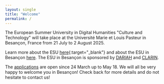 ```yaml
---
layout: single
title: "Welcome"
permalink: /
---
```


The European Summer University in Digital Humanities "Culture and Technology" will take place at the Université Marie et Louis Pasteur in Besançon, France from 21 July to 2 August 2025. 

Learn more about the ESU [here](https://esudh.github.io/about/){:target="_blank"} and about the ESU in Besançon [here](https://esudh.github.io/esubesancon/). The ESU in Besançon is sponsored by [DARIAH](https://esudh.github.io/application/#dariah-scholarships) and [CLARIN](https://www.clarin.eu/).

The [applications](https://esudh.github.io/application/) are open since 24 March up to May 18. We will all be very happy to welcome you in Besançon! Check back for more details and do not hesitate to contact us!
